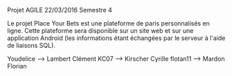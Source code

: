 ﻿Projet AGILE 22/03/2016 Semestre 4

Le projet Place Your Bets est une plateforme de paris personnalisés en ligne.
Cette plateforme sera disponible sur un site web et sur une application Android (les informations étant échangées par le serveur à l'aide de liaisons SQL).

Youdelice --> Lambert Clément
KC07 --> Kirscher Cyrille
flotan11 --> Mardon Florian